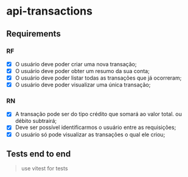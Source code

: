 # api-transactions

## Requirements

### RF

- [x] O usuário deve poder criar uma nova transação;
- [x] O usuário deve poder obter um resumo da sua conta;
- [x] O usuário deve poder listar todas as transações que já ocorreram;
- [x] O usuário deve poder visualizar uma única transação;

### RN

- [x] A transação pode ser do tipo crédito que somará ao valor total. ou débito subtrairá;
- [x] Deve ser possível identificarmos o usuário entre as requisições;
- [x] O usuário só pode visualizar as transações o qual ele criou;

## Tests end to end

> use vitest for tests
